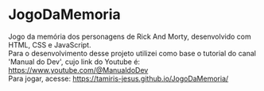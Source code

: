 # JogoDaMemoria
Jogo da memória dos personagens de Rick And Morty, desenvolvido com HTML, CSS e JavaScript. <br>
Para o desenvolvimento desse projeto utilizei como base o tutorial do canal 'Manual do Dev', cujo link do Youtube é: https://www.youtube.com/@ManualdoDev <br>
Para jogar, acesse: https://tamiris-jesus.github.io/JogoDaMemoria/
